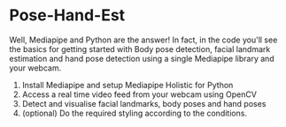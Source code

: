 # Pose-Hand-Est
Well, Mediapipe and Python are the answer! In fact, in the code you'll see the basics for getting started with Body pose detection, facial landmark estimation and hand pose detection using a single Mediapipe library and your webcam.
1. Install Mediapipe and setup Mediapipe Holistic for Python
2. Access a real time video feed from your webcam using OpenCV
3. Detect and visualise facial landmarks, body poses and hand poses
4. (optional) Do the required styling according to the conditions.


